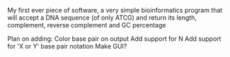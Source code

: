 My first ever piece of software, a very simple bioinformatics program that will accept a DNA sequence (of only ATCG) and return its length, complement, reverse complement and GC percentage

Plan on adding:
Color base pair on output
Add support for N
Add support for 'X or Y' base pair notation
Make GUI?
